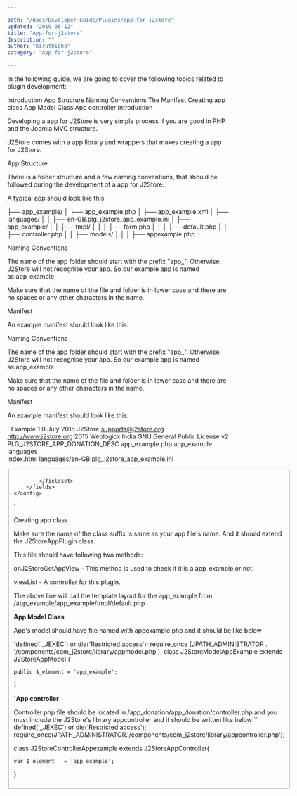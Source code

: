 ```yaml
---

path: "/docs/Developer-Guide/Plugins/app-for-j2store"
updated: "2019-06-12"
title: "App-for-j2store"
description: ""
author: "Kiruthigha"
category: "App-for-j2store"

---
```


In  the following guide, we are going to cover the following topics related to plugin development:  

Introduction
App Structure
Naming Conventions
The Manifest
Creating app class
 App Model Class
App controller
Introduction

Developing a app for J2Store is very simple process if you are good in PHP and the Joomla MVC structure.

J2Store comes with a app library and wrappers that makes creating a app for J2Store.

App Structure

There is a folder structure and a few naming conventions, that should be followed during the development of a app for J2Store.

A typical app should look like this:


├── app_example/
│   ├── app_example.php
│   ├── app_example.xml
│   ├── languages/
│   │   ├── en-GB.plg_j2store_app_example.ini
│   ├── app_example/
│   │   ├── tmpl/
│   │   │   ├── form.php
│   │   │   ├── default.php
│   │   ├── controller.php
│   │   ├── models/
│   │   │   ├── appexample.php


Naming Conventions

The name of the app folder should start with the prefix "app_". Otherwise, J2Store will not recognise your app. So our example app is named as:app_example

Make sure that the name of the file and folder is in lower case and there are no spaces or any other characters in the name.

Manifest

An example manifest should look like this:

Naming Conventions

The name of the app folder should start with the prefix "app_". Otherwise, J2Store will not recognise your app. So our example app is named as:app_example

Make sure that the name of the file and folder is in lower case and there are no spaces or any other characters in the name.

Manifest

An example manifest should look like this:

`<?xml version="1.0" encoding="utf-8"?>
<extension version="3.0" type="plugin" group="j2store" method="upgrade">
	<name>Example</name>
	<version>1.0</version>
	<creationDate>July 2015</creationDate>
	<author>J2Store</author>
	<authorEmail>supports@j2store.org</authorEmail>
	<authorUrl>http://www.j2store.org</authorUrl>
	<copyright>2015 Weblogicx India</copyright>
	<license>GNU General Public License v2</license>
	<description>PLG_J2STORE_APP_DONATION_DESC</description>
	<files>
		<filename plugin="app_example">app_example.php</filename>
		<folder>app_example</folder>
		<folder>languages</folder>		
		<filename>index.html</filename>
	</files>
	<languages>
		<language tag="en-GB">languages/en-GB.plg_j2store_app_example.ini</language>		
	</languages>
	<config>
		<fields name="params">
			<fieldset name="basic" label="J2STORE_BASIC_SETTINGS" 
				addfieldpath="/administrator/components/com_j2store/models/fields">		
			
			</fieldset>
		</fields>
	</config>		
</extension>`


Creating app class

Make sure the name of the class suffix is same as your app file's name. And it should extend the J2StoreAppPlugin class.

This file should have following two methods:

onJ2StoreGetAppView - This method is used to check if it is a app_example or not.

viewList - A controller for this plugin.

The above line will call the template layout for the app_example from /app_example/app_example/tmpl/default.php

**App Model Class**

App's model should have file named with appexample.php and it should be like below

`defined('_JEXEC') or die('Restricted access');
require_once (JPATH_ADMINISTRATOR . '/components/com_j2store/library/appmodel.php');
class J2StoreModelAppExample extends J2StoreAppModel
{

	public $_element = 'app_example';

}

**`App controller**

Controller.php file should be located in /app_donation/app_donation/controller.php and you must include the J2Store's library appcontroller and it should be written like below
``
defined('_JEXEC') or die('Restricted access');
require_once(JPATH_ADMINISTRATOR.'/components/com_j2store/library/appcontroller.php');

class J2StoreControllerAppexample extends J2StoreAppController{

	var $_element   = 'app_example';

}